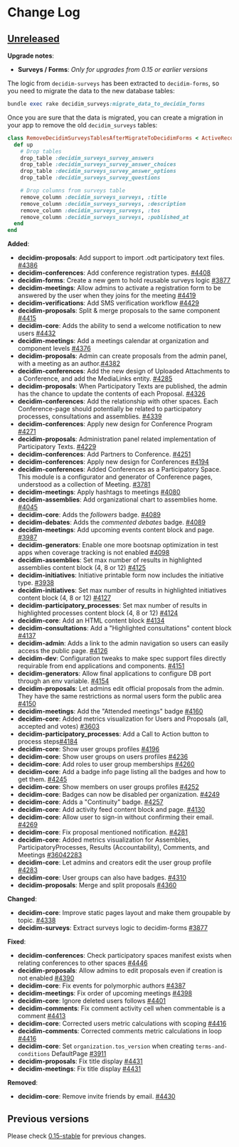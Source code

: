 # Change Log

## [Unreleased](https://github.com/decidim/decidim/tree/HEAD)

**Upgrade notes**:

- **Surveys / Forms**: *Only for upgrades from 0.15 or earlier versions*

The logic from `decidim-surveys` has been extracted to `decidim-forms`, so you need to migrate the data to the new database tables:

```ruby
bundle exec rake decidim_surveys:migrate_data_to_decidim_forms
```

Once you are sure that the data is migrated, you can create a migration in your app to remove the old `decidim_surveys` tables:

````ruby
class RemoveDecidimSurveysTablesAfterMigrateToDecidimForms < ActiveRecord::Migration[5.2]
  def up
    # Drop tables
    drop_table :decidim_surveys_survey_answers
    drop_table :decidim_surveys_survey_answer_choices
    drop_table :decidim_surveys_survey_answer_options
    drop_table :decidim_surveys_survey_questions

    # Drop columns from surveys table
    remove_column :decidim_surveys_surveys, :title
    remove_column :decidim_surveys_surveys, :description
    remove_column :decidim_surveys_surveys, :tos
    remove_column :decidim_surveys_surveys, :published_at
  end
end
````

**Added**:

- **decidim-proposals**: Add support to import .odt participatory text files. [\#4386](https://github.com/decidim/decidim/pull/4386)
- **decidim-conferences**: Add conference registration types. [\#4408](https://github.com/decidim/decidim/pull/4408)
- **decidim-forms**: Create a new gem to hold reusable surveys logic [\#3877](https://github.com/decidim/decidim/pull/3877)
- **decidim-meetings**: Allow admins to activate a registration form to be answered by the user when they joins for the meeting [\#4419](https://github.com/decidim/decidim/pull/4419)
- **decidim-verifications**: Add SMS verification workflow [\#4429](https://github.com/decidim/decidim/pull/4429)
- **decidim-proposals**: Split & merge proposals to the same component [\#4415](https://github.com/decidim/decidim/pull/4415)
- **decidim-core**: Adds the ability to send a welcome notification to new users [#4432](https://github.com/decidim/decidim/pull/4432)
- **decidim-meetings**: Add a meetings calendar at organization and component levels [\#4376](https://github.com/decidim/decidim/pull/4376)
- **decidim-proposals**: Admin can create proposals from the admin panel, with a meeting as an author.[\#4382](https://github.com/decidim/decidim/pull/4382)
- **decidim-conferences**: Add the new design of Uploaded Attachments to a Conference, and add the MediaLinks entity. [\#4285](https://github.com/decidim/decidim/pull/4285)
- **decidim-proposals**: When Participatory Texts are published, the admin has the chance to update the contents of each Proposal. [#4326](https://github.com/decidim/decidim/pull/4326)
- **decidim-conferences**: Add the relationship with other spaces. Each Conference-page should potentially be related to participatory processes, consultations and assemblies. [\#4339](https://github.com/decidim/decidim/pull/4339)
- **decidim-conferences**: Apply new design for Conference Program [#4271](https://github.com/decidim/decidim/pull/4271)
- **decidim-proposals**: Administration panel related implementation of Participatory Texts. [#4229](https://github.com/decidim/decidim/pull/4229)
- **decidim-conferences**: Add Partners to Conference. [\#4251](https://github.com/decidim/decidim/pull/4251)
- **decidim-conferences**: Apply new design for Conferences [#4194](https://github.com/decidim/decidim/pull/4194)
- **decidim-conferences**: Added Conferences as a Participatory Space. This module is a configurator and generator of Conference pages, understood as a collection of Meeting. [\#3781](https://github.com/decidim/decidim/pull/3781)
- **decidim-meetings**: Apply hashtags to meetings [\#4080](https://github.com/decidim/decidim/pull/4080)
- **decidim-assemblies**: Add organizational chart to assemblies home. [\#4045](https://github.com/decidim/decidim/pull/4045)
- **decidim-core**: Adds the *followers* badge. [\#4089](https://github.com/decidim/decidim/pull/4089)
- **decidim-debates**: Adds the *commented debates* badge. [\#4089](https://github.com/decidim/decidim/pull/4089)
- **decidim-meetings**: Add upcoming events content block and page. [\#3987](https://github.com/decidim/decidim/pull/3987)
- **decidim-generators**: Enable one more bootsnap optimization in test apps when coverage tracking is not enabled [\#4098](https://github.com/decidim/decidim/pull/4098)
- **decidim-assemblies**: Set max number of results in highlighted assemblies content block (4, 8 or 12) [\#4125](https://github.com/decidim/decidim/pull/4125)
- **decidim-initiatives**: Initiative printable form now includes the initiative type. [\#3938](https://github.com/decidim/decidim/pull/3938)
- **decidim-initiatives**: Set max number of results in highlighted initiatives content block (4, 8 or 12) [\#4127](https://github.com/decidim/decidim/pull/4127)
- **decidim-participatory_processes**: Set max number of results in highlighted processes content block (4, 8 or 12) [\#4124](https://github.com/decidim/decidim/pull/4124)
- **decidim-core**: Add an HTML content block [\#4134](https://github.com/decidim/decidim/pull/4134)
- **decidim-consultations**: Add a "Highlighted consultations" content block [\#4137](https://github.com/decidim/decidim/pull/4137)
- **decidim-admin**: Adds a link to the admin navigation so users can easily access the public page. [\#4126](https://github.com/decidim/decidim/pull/4126)
- **decidim-dev**: Configuration tweaks to make spec support files directly requirable from end applications and components. [\#4151](https://github.com/decidim/decidim/pull/4151)
- **decidim-generators**: Allow final applications to configure DB port through an env variable. [\#4154](https://github.com/decidim/decidim/pull/4154)
- **decidim-proposals**: Let admins edit official proposals from the admin. They have the same restrictions as normal users form the public area [\#4150](https://github.com/decidim/decidim/pull/4150)
- **decidim-meetings**: Add the "Attended meetings" badge [\#4160](https://github.com/decidim/decidim/pull/4160)
- **decidim-core**: Added metrics visualization for Users and Proposals (all, accepted and votes) [\#3603](https://github.com/decidim/decidim/pull/3603)
- **decidim-participatory_processes**: Add a Call to Action button to process steps[\#4184](https://github.com/decidim/decidim/pull/4184)
- **decidim-core**: Show user groups profiles [\#4196](https://github.com/decidim/decidim/pull/4196)
- **decidim-core**: Show user groups on users profiles [\#4236](https://github.com/decidim/decidim/pull/4236)
- **decidim-core**: Add roles to user group memberships [\#4260](https://github.com/decidim/decidim/pull/4260)
- **decidim-core**: Add a badge info page listing all the badges and how to get them. [\#4245](https://github.com/decidim/decidim/pull/4245)
- **decidim-core**: Show members on user groups profiles [\#4252](https://github.com/decidim/decidim/pull/4252)
- **decidim-core**: Badges can now be disabled per organization. [\#4249](https://github.com/decidim/decidim/pull/4249)
- **decidim-core**: Adds a "Continuity" badge. [\#4257](https://github.com/decidim/decidim/pull/4257)
- **decidim-core**: Add activity feed content block and page. [\#4130](https://github.com/decidim/decidim/pull/4130)
- **decidim-core**: Allow user to sign-in without confirming their email. [\#4269](https://github.com/decidim/decidim/pull/4269)
- **decidim-core**: Fix proposal mentioned notification. [\#4281](https://github.com/decidim/decidim/pull/4281)
- **decidim-core**: Added metrics visualization for Assemblies, ParticipatoryProcesses, Results (Accountability), Comments, and Meetings [\#36042283](https://github.com/decidim/decidim/pull/4228)
- **decidim-core**: Let admins and creators edit the user group profile [\#4283](https://github.com/decidim/decidim/pull/4283)
- **decidim-core**: User groups can also have badges. [\#4310](https://github.com/decidim/decidim/pull/4310)
- **decidim-proposals**: Merge and split proposals [\#4360](https://github.com/decidim/decidim/pull/4360)

**Changed**:

- **decidim-core**: Improve static pages layout and make them groupable by topic. [\#4338](https://github.com/decidim/decidim/pull/4338)
- **decidim-surveys**: Extract surveys logic to decidim-forms [\#3877](https://github.com/decidim/decidim/pull/3877)

**Fixed**:

- **decidim-conferences**: Check participatory spaces manifest exists when relating conferences to other spaces [\#4446](https://github.com/decidim/decidim/pull/4446)
- **decidim-proposals**: Allow admins to edit proposals even if creation is not enabled [\#4390](https://github.com/decidim/decidim/pull/4390)
- **decidim-core**: Fix events for polymorphic authors [\#4387](https://github.com/decidim/decidim/pull/4387)
- **decidim-meetings**: Fix order of upcoming meetings [\#4398](https://github.com/decidim/decidim/pull/4398)
- **decidim-core**: Ignore deleted users follows [\#4401](https://github.com/decidim/decidim/pull/4401)
- **decidim-comments**: Fix comment activity cell when commentable is a comment [\#4413](https://github.com/decidim/decidim/pull/4413)
- **decidim-core**: Corrected users metric calculations with scoping [\#4416](https://github.com/decidim/decidim/pull/4416)
- **decidim-comments**: Corrected comments metric calculations in loop [\#4416](https://github.com/decidim/decidim/pull/4416)
- **decidim-core**: Set `organization.tos_version` when creating `terms-and-conditions` DefaultPage [#3911](https://github.com/decidim/decidim/pull/3911)
- **decidim-proposals**: Fix title display [\#4431](https://github.com/decidim/decidim/pull/4431)
- **decidim-meetings**: Fix title display [\#4431](https://github.com/decidim/decidim/pull/4431)

**Removed**:

- **decidim-core**: Remove invite friends by email. [\#4430](https://github.com/decidim/decidim/pull/4430)

## Previous versions

Please check [0.15-stable](https://github.com/decidim/decidim/blob/0.15-stable/CHANGELOG.md) for previous changes.
